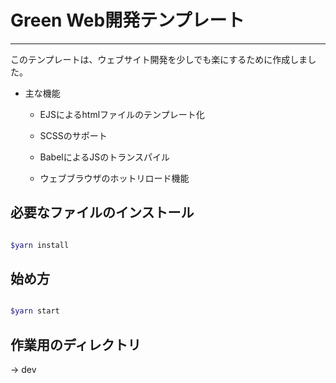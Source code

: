 # Green Web開発テンプレート

***
このテンプレートは、ウェブサイト開発を少しでも楽にするために作成しました。

- 主な機能

  - EJSによるhtmlファイルのテンプレート化

  - SCSSのサポート

  - BabelによるJSのトランスパイル

  - ウェブブラウザのホットリロード機能

## 必要なファイルのインストール

~~~ bash

$yarn install

~~~

## 始め方

~~~ bash

$yarn start

~~~

## 作業用のディレクトリ

-> dev
